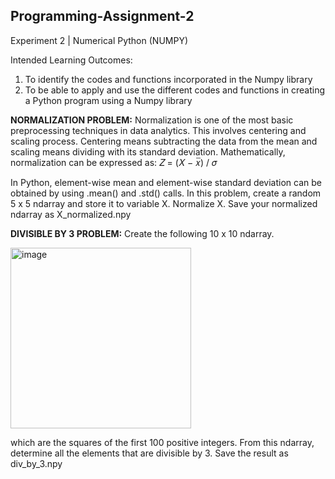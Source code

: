 ## Programming-Assignment-2

Experiment 2 | 
Numerical Python (NUMPY)

Intended Learning Outcomes:
1. To identify the codes and functions incorporated in the Numpy library
2. To be able to apply and use the different codes and functions in creating a Python program using a
Numpy library

**NORMALIZATION PROBLEM:** Normalization is one of the most basic preprocessing techniques in
data analytics. This involves centering and scaling process. Centering means subtracting the data from the
mean and scaling means dividing with its standard deviation. Mathematically, normalization can be
expressed as:
𝑍 = (𝑋 − 𝑥̅) / 𝜎

In Python, element-wise mean and element-wise standard deviation can be obtained by using .mean() and
.std() calls.
In this problem, create a random 5 x 5 ndarray and store it to variable X. Normalize X. Save your normalized
ndarray as X_normalized.npy


**DIVISIBLE BY 3 PROBLEM:** Create the following 10 x 10 ndarray.

<img width="289" alt="image" src="https://github.com/user-attachments/assets/051772c8-45a9-4e65-8b41-9a6545ff8950">

which are the squares of the first 100 positive integers.
From this ndarray, determine all the elements that are divisible by 3. Save the result as div_by_3.npy
